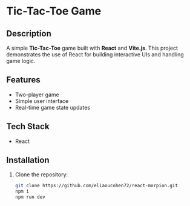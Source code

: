 # Tic-Tac-Toe Game

## Description
A simple **Tic-Tac-Toe** game built with **React** and **Vite.js**. This project demonstrates the use of React for building interactive UIs and handling game logic.

## Features
- Two-player game
- Simple user interface
- Real-time game state updates

## Tech Stack
- React

## Installation
1. Clone the repository:
   ```bash
   git clone https://github.com/eliaoucohen72/react-morpion.git
   npm i
   npm run dev
